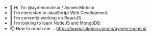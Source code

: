 - 👋 Hi, I’m @aymenmohsni / Aymen Mohsni
- 👀 I’m interested in JavaScript Web Development.
- 🌱 I’m currently working on ReactJS.
- 💞️ I’m looking to learn NodeJS and MongoDB.
- 📫 How to reach me ... https://www.linkedin.com/in/aymen-mohsni/

<!---
aymenmohsni/aymenmohsni is a ✨ special ✨ repository because its `README.md` (this file) appears on your GitHub profile.
You can click the Preview link to take a look at your changes.
--->
